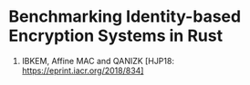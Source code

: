 # Benchmarking Identity-based Encryption Systems in Rust
1. IBKEM, Affine MAC and QANIZK [HJP18: https://eprint.iacr.org/2018/834]
